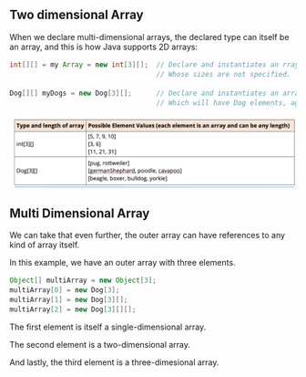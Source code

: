 ## Two dimensional Array
When we declare multi-dimensional arrays, the declared type can itself be an array, and this is how Java supports 2D arrays:
```java
int[][] = my Array = new int[3][];  // Declare and instantiates an rray of 3 integer arrays,
                                    // Whose sizes are not specified.

Dog[][] myDogs = new Dog[3][];      // Declare and instantiates an array of 3 arrays.
                                    // Which will have Dog elements, again, the sizes of the inner arrays aren't    specified
```

![image_1.png](image_1.png)

## Multi Dimensional Array
We can take that even further, the outer array can have references to any kind of array itself.

In this example, we have an outer array with three elements.

```java
Object[] multiArray = new Object[3];
multiArray[0] = new Dog[3];
multiArray[1] = new Dog[3][];
multiArray[2] = new Dog[3][][];
```

The first element is itself a single-dimensional array.

The second element is a two-dimensional array.

And lastly, the third element is a three-dimesional array.